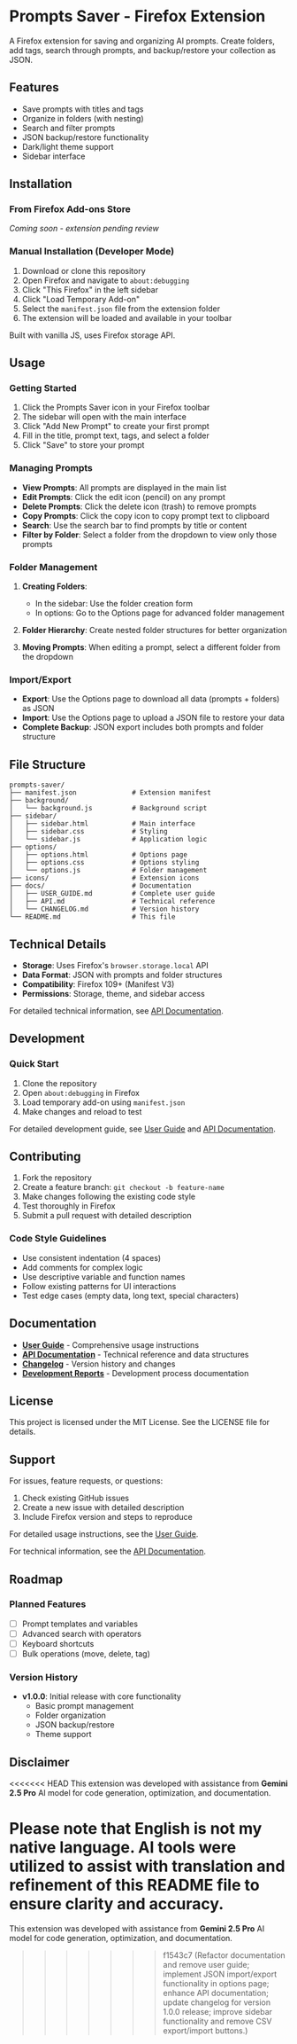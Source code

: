 # Prompts Saver - Firefox Extension

A Firefox extension for saving and organizing AI prompts. Create folders, add tags, search through prompts, and backup/restore your collection as JSON.

## Features

- Save prompts with titles and tags
- Organize in folders (with nesting)
- Search and filter prompts
- JSON backup/restore functionality
- Dark/light theme support
- Sidebar interface

## Installation

### From Firefox Add-ons Store
*Coming soon - extension pending review*

### Manual Installation (Developer Mode)
1. Download or clone this repository
2. Open Firefox and navigate to `about:debugging`
3. Click "This Firefox" in the left sidebar
4. Click "Load Temporary Add-on"
5. Select the `manifest.json` file from the extension folder
6. The extension will be loaded and available in your toolbar

Built with vanilla JS, uses Firefox storage API.

## Usage

### Getting Started
1. Click the Prompts Saver icon in your Firefox toolbar
2. The sidebar will open with the main interface
3. Click "Add New Prompt" to create your first prompt
4. Fill in the title, prompt text, tags, and select a folder
5. Click "Save" to store your prompt

### Managing Prompts
- **View Prompts**: All prompts are displayed in the main list
- **Edit Prompts**: Click the edit icon (pencil) on any prompt
- **Delete Prompts**: Click the delete icon (trash) to remove prompts
- **Copy Prompts**: Click the copy icon to copy prompt text to clipboard
- **Search**: Use the search bar to find prompts by title or content
- **Filter by Folder**: Select a folder from the dropdown to view only those prompts

### Folder Management
1. **Creating Folders**: 
   - In the sidebar: Use the folder creation form
   - In options: Go to the Options page for advanced folder management

2. **Folder Hierarchy**: Create nested folder structures for better organization

3. **Moving Prompts**: When editing a prompt, select a different folder from the dropdown

### Import/Export
- **Export**: Use the Options page to download all data (prompts + folders) as JSON
- **Import**: Use the Options page to upload a JSON file to restore your data
- **Complete Backup**: JSON export includes both prompts and folder structure

## File Structure

```
prompts-saver/
├── manifest.json              # Extension manifest
├── background/
│   └── background.js          # Background script
├── sidebar/
│   ├── sidebar.html           # Main interface
│   ├── sidebar.css            # Styling
│   └── sidebar.js             # Application logic
├── options/
│   ├── options.html           # Options page
│   ├── options.css            # Options styling
│   └── options.js             # Folder management
├── icons/                     # Extension icons
├── docs/                      # Documentation
│   ├── USER_GUIDE.md          # Complete user guide
│   ├── API.md                 # Technical reference
│   └── CHANGELOG.md           # Version history
└── README.md                  # This file
```

## Technical Details

- **Storage**: Uses Firefox's `browser.storage.local` API
- **Data Format**: JSON with prompts and folder structures
- **Compatibility**: Firefox 109+ (Manifest V3)
- **Permissions**: Storage, theme, and sidebar access

For detailed technical information, see [API Documentation](docs/API.md).

## Development

### Quick Start
1. Clone the repository
2. Open `about:debugging` in Firefox
3. Load temporary add-on using `manifest.json`
4. Make changes and reload to test

For detailed development guide, see [User Guide](docs/USER_GUIDE.md) and [API Documentation](docs/API.md).

## Contributing

1. Fork the repository
2. Create a feature branch: `git checkout -b feature-name`
3. Make changes following the existing code style
4. Test thoroughly in Firefox
5. Submit a pull request with detailed description

### Code Style Guidelines
- Use consistent indentation (4 spaces)
- Add comments for complex logic
- Use descriptive variable and function names
- Follow existing patterns for UI interactions
- Test edge cases (empty data, long text, special characters)

## Documentation

- **[User Guide](docs/USER_GUIDE.md)** - Comprehensive usage instructions
- **[API Documentation](docs/API.md)** - Technical reference and data structures
- **[Changelog](docs/CHANGELOG.md)** - Version history and changes
- **[Development Reports](docs/)** - Development process documentation

## License

This project is licensed under the MIT License. See the LICENSE file for details.

## Support

For issues, feature requests, or questions:
1. Check existing GitHub issues
2. Create a new issue with detailed description
3. Include Firefox version and steps to reproduce

For detailed usage instructions, see the [User Guide](docs/USER_GUIDE.md).

For technical information, see the [API Documentation](docs/API.md).

## Roadmap

### Planned Features
- [ ] Prompt templates and variables
- [ ] Advanced search with operators
- [ ] Keyboard shortcuts
- [ ] Bulk operations (move, delete, tag)

### Version History
- **v1.0.0**: Initial release with core functionality
  - Basic prompt management
  - Folder organization
  - JSON backup/restore
  - Theme support

## Disclaimer

<<<<<<< HEAD
This extension was developed with assistance from **Gemini 2.5 Pro** AI model for code generation, optimization, and documentation.

Please note that English is not my native language. AI tools were utilized to assist with translation and refinement of this README file to ensure clarity and accuracy.
=======
This extension was developed with assistance from **Gemini 2.5 Pro** AI model for code generation, optimization, and documentation.
>>>>>>> f1543c7 (Refactor documentation and remove user guide; implement JSON import/export functionality in options page; enhance API documentation; update changelog for version 1.0.0 release; improve sidebar functionality and remove CSV export/import buttons.)
